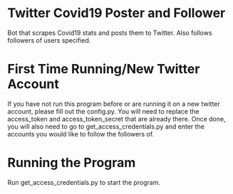# Twitter Covid19 Poster and Follower
Bot that scrapes Covid19 stats and posts them to Twitter. Also follows followers of users specified. 
# First Time Running/New Twitter Account
If you have not run this program before or are running it on a new twitter account, please fill out the config.py. You will need to replace the access_token and access_token_secret that are already there. Once done,
you will also need to go to get_access_credentials.py and enter the accounts you would like to follow the followers of. 
# Running the Program
Run get_access_credentials.py to start the program. 

